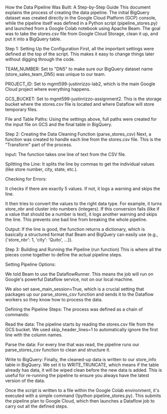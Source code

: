 How the Data Pipeline Was Built: A Step-by-Step Guide
This document explains the process of creating the data pipeline. The initial BigQuery dataset was created directly in the Google Cloud Platform (GCP) console, while the pipeline itself was defined in a Python script (pipeline_stores.py) and launched from a Google Colab notebook using Apache Beam. The goal was to take the stores.csv file from Google Cloud Storage, clean it up, and put it into a BigQuery table.

Step 1: Setting Up the Configuration
First, all the important settings were defined at the top of the script. This makes it easy to change things later without digging through the code.

TEAM_NUMBER: Set to "DN5" to make sure our BigQuery dataset name (store_sales_team_DN5) was unique to our team.

PROJECT_ID: Set to mgmt599-justinrizzo-lab2, which is the main Google Cloud project where everything happens.

GCS_BUCKET: Set to mgmt599-justinrizzo-assignment2. This is the storage bucket where the stores.csv file is located and where Dataflow will store temporary files.

File and Table Paths: Using the settings above, full paths were created for the input file on GCS and the final table in BigQuery.

Step 2: Creating the Data Cleaning Function (parse_stores_csv)
Next, a function was created to handle each line from the stores.csv file. This is the "Transform" part of the process.

Input: The function takes one line of text from the CSV file.

Splitting the Line: It splits the line by commas to get the individual values (like store number, city, state, etc.).

Checking for Errors:

It checks if there are exactly 5 values. If not, it logs a warning and skips the line.

It then tries to convert the values to the right data type. For example, it turns store_nbr and cluster into numbers (integers). If this conversion fails (like if a value that should be a number is text), it logs another warning and skips the line. This prevents one bad line from breaking the whole pipeline.

Output: If the line is good, the function returns a dictionary, which is basically a structured format that Beam and BigQuery can easily use (e.g., {'store_nbr': 1, 'city': 'Quito', ...}).

Step 3: Building and Running the Pipeline (run function)
This is where all the pieces come together to define the actual pipeline steps.

Setting Pipeline Options:

We told Beam to use the DataflowRunner. This means the job will run on Google's powerful Dataflow service, not on our local machine.

We also set save_main_session=True, which is a crucial setting that packages up our parse_stores_csv function and sends it to the Dataflow workers so they know how to process the data.

Defining the Pipeline Steps: The process was defined as a chain of commands:

Read the data: The pipeline starts by reading the stores.csv file from the GCS bucket. We used skip_header_lines=1 to automatically ignore the first line with the column names.

Parse the data: For every line that was read, the pipeline runs our parse_stores_csv function to clean and structure it.

Write to BigQuery: Finally, the cleaned-up data is written to our store_info table in BigQuery. We set it to WRITE_TRUNCATE, which means if the table already has data, it will be wiped clean before the new data is added. This is useful for re-running the pipeline to ensure you always have the latest version of the data.

Once the script is written to a file within the Google Colab environment, it's executed with a simple command (!python pipeline_stores.py). This submits the pipeline plan to Google Cloud, which then launches a Dataflow job to carry out all the defined steps.
